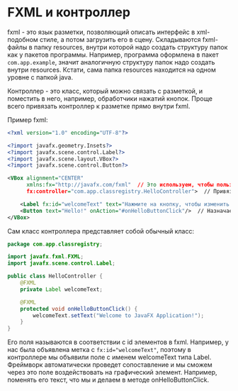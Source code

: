 # FXML и контроллер

fxml - это язык разметки, позволяющий описать интерфейс в xml-подобном стиле, а потом загрузить его в сцену. Складываются fxml-файлы в папку resources, внутри которой надо создать структуру папок как у пакетов программы. Например, программа оформлена в пакет `com.app.example`, значит аналогичную структуру папок надо создать внутри resources. Кстати, сама папка resources находится на одном уровне с папкой java.

Контроллер - это класс, который можно связать с разметкой, и поместить в него, например, обработчики нажатий кнопок. Проще всего привязать контроллер к разметке прямо внутри fxml.

Пример fxml:

```xml
<?xml version="1.0" encoding="UTF-8"?>

<?import javafx.geometry.Insets?>
<?import javafx.scene.control.Label?>
<?import javafx.scene.layout.VBox?>
<?import javafx.scene.control.Button?>

<VBox alignment="CENTER"
      xmlns:fx="http://javafx.com/fxml"  // Это используем, чтобы пользоваться атрибутами группы fx:
      fx:controller="com.app.classregistry.HelloController">  // Привязываем контроллер

    <Label fx:id="welcomeText" text="Нажмите на кнопку, чтобы изменить этот текст."/>
    <Button text="Hello!" onAction="#onHelloButtonClick"/>  // Назначаем обработчик, используя #методКонтроллера
</VBox>

```

Сам класс контроллера представляет собой обычный класс:

```java
package com.app.classregistry;

import javafx.fxml.FXML;
import javafx.scene.control.Label;

public class HelloController {
    @FXML
    private Label welcomeText;

    @FXML
    protected void onHelloButtonClick() {
        welcomeText.setText("Welcome to JavaFX Application!");
    }
}
```

Его поля называются в соответствии с id элементов в fxml. Например, у нас была объявлена метка с `fx:id="welcomeText"`, поэтому в контроллере мы объявили поле с именем welcomeText типа Label. Фреймворк автоматически проведет сопоставление и мы сможем через это поле воздействовать на графический элемент. Например, поменять его текст, что мы и делаем в методе onHelloButtonClick.
